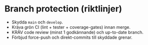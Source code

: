 # Branch protection (riktlinjer)

- Skydda `main` och `develop`.
- Kräva grön CI (lint + tester + coverage-gates) innan merge.
- KRÄV code review (minst 1 godkännande) och up-to-date branch.
- Förbjud force-push och direkt-commits till skyddade grenar.


